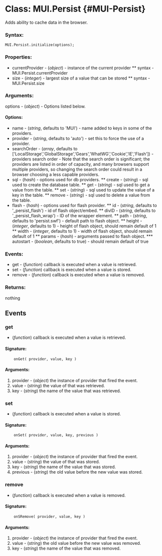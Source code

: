 Class: MUI.Persist {#MUI-Persist}
=============================

Adds ability to cache data in the browser.

### Syntax:

	MUI.Persist.initialize(options);

### Properties:

* currentProvider - (*object*) - instance of the current provider
** syntax - MUI.Persist.currentProvider
* size - (*integer*) - largest size of a value that can be stored
** syntax - MUI.Persist.size

### Arguments:

options - (*object*) - Options listed below.

#### Options:

* name			- (*string*, defaults to 'MUI') - name added to keys in some of the providers.
* provider		- (*string*, defaults to 'auto') - set this to force the use of a provider.
* searchOrder	- (*array*, defaults to ['LocalStorage','GlobalStorage','Gears','WhatWG','Cookie','IE','Flash']) - providers search order - Note that the search order is significant; the providers are listed in order of capacity, and many browsers support multiple providers, so changing the search order could result in a browser choosing a less capable providers.
* sql			- (*hash*) - options used for db providers.
** create		- (*string*) - sql used to create the database table.
** get			- (*string*) - sql used to get a value from the table.
** set			- (*string*) - sql used to update the value of a key in the table.
** remove		- (*string*) - sql used to delete a value from the table.
* flash			- (*hash*) - options used for flash provider.
** id			- (*string*, defaults to '_persist_flash') - id of flash object/embed.
** divID		- (*string*, defaults to '_persist_flash_wrap') - ID of the wrapper element.
** path			- (*string*, defaults to 'persist.swf') - default path to flash object.
** height		- (*integer*, defaults to 1) - height of flash object, should remain default of 1
** width		- (*integer*, defaults to 1) - width of flash object, should remain default of 1
** params		- (*hash*) - arguments passed to flash object.
*** autostart	- (*boolean*, defaults to true) - should remain default of true

### Events:

* get			- (*function*) callback is executed when a value is retrieved.
* set			- (*function*) callback is executed when a value is stored.
* remove		- (*function*) callback is executed when a value is removed.

### Returns:

nothing

## Events

### get

* (*function*) callback is executed when a value is retrieved.

#### Signature:

		onGet( provider, value, key )

#### Arguments:

1. provider	- (*object*) the instance of provider that fired the event.
2. value	- (*string*) the value of that was retrieved.
3. key		- (*string*) the name of the value that was retrieved.

### set

* (*function*) callback is executed when a value is stored.

#### Signature:

		onSet( provider, value, key, previous )

#### Arguments:

1. provider	- (*object*) the instance of provider that fired the event.
2. value	- (*string*) the value of that was stored.
3. key		- (*string*) the name of the value that was stored.
4. previous - (*string*) the old value before the new value was stored.

### remove

* (*function*) callback is executed when a value is removed.

#### Signature:

		onSRemove( provider, value, key )

#### Arguments:

1. provider	- (*object*) the instance of provider that fired the event.
2. value	- (*string*) the old value before the new value was removed.
3. key		- (*string*) the name of the value that was removed.

